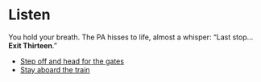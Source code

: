 # Listen
You hold your breath. The PA hisses to life, almost a whisper: “Last stop… **Exit Thirteen**.”

- [Step off and head for the gates](choice-a1-gates.md)
- [Stay aboard the train](choice-b1-train.md)

